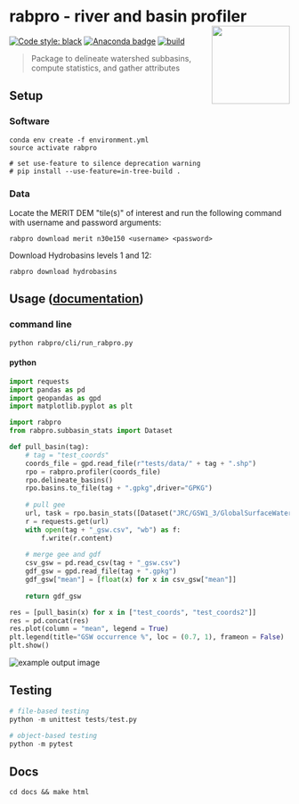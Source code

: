 # rabpro - river and basin profiler <a href='https:///VeinsOfTheEarth.github.io/rabpro/'><img src="docs/_static/logo.png" align="right" height=140/></a>

[![Code style: black](https://img.shields.io/badge/code%20style-black-000000.svg)](https://github.com/psf/black) [![Anaconda badge](https://anaconda.org/jschwenk/rabpro/badges/version.svg)](https://anaconda.org/jschwenk/rabpro) [![build](https://github.com/VeinsOfTheEarth/rabpro/actions/workflows/build.yaml/badge.svg)](https://github.com/VeinsOfTheEarth/rabpro/actions/workflows/build.yaml)

> Package to delineate watershed subbasins, compute statistics, and gather attributes

## Setup

### Software

```shell
conda env create -f environment.yml
source activate rabpro

# set use-feature to silence deprecation warning
# pip install --use-feature=in-tree-build . 
```

### Data

Locate the MERIT DEM "tile(s)" of interest and run the following command with username and password arguments:

```shell
rabpro download merit n30e150 <username> <password>
```

Download Hydrobasins levels 1 and 12:

```shell
rabpro download hydrobasins
```

## Usage ([documentation](https:///VeinsOfTheEarth.github.io/rabpro/))

### command line

```shell
python rabpro/cli/run_rabpro.py
```

#### python

```python
import requests
import pandas as pd
import geopandas as gpd
import matplotlib.pyplot as plt

import rabpro
from rabpro.subbasin_stats import Dataset

def pull_basin(tag):
    # tag = "test_coords"
    coords_file = gpd.read_file(r"tests/data/" + tag + ".shp")
    rpo = rabpro.profiler(coords_file)
    rpo.delineate_basins()
    rpo.basins.to_file(tag + ".gpkg",driver="GPKG")    
    
    # pull gee
    url, task = rpo.basin_stats([Dataset("JRC/GSW1_3/GlobalSurfaceWater", "occurrence")])
    r = requests.get(url)
    with open(tag + "_gsw.csv", "wb") as f:
        f.write(r.content)
    
    # merge gee and gdf
    csv_gsw = pd.read_csv(tag + "_gsw.csv")
    gdf_gsw = gpd.read_file(tag + ".gpkg")
    gdf_gsw["mean"] = [float(x) for x in csv_gsw["mean"]]
    
    return gdf_gsw

res = [pull_basin(x) for x in ["test_coords", "test_coords2"]]
res = pd.concat(res)
res.plot(column = "mean", legend = True)
plt.legend(title="GSW occurrence %", loc = (0.7, 1), frameon = False)
plt.show()
```

![example output image](https://VeinsOfTheEarth.github.io/rabpro/_images/readme.png)

## Testing

```python
# file-based testing
python -m unittest tests/test.py

# object-based testing
python -m pytest
```

## Docs

```shell
cd docs && make html
```
